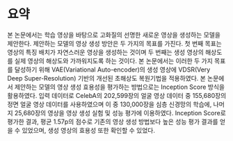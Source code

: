 # 요약

본 논문에서는 학습 영상을 바탕으로 고화질의 선명한 새로운 영상을 생성하는 모델을 제안한다. 제안하는 모델의 영상 생성 방안은 두 가지의 목표를 가진다. 첫 번째 목표는 영상의 특징 배치가 자연스러운 영상을 생성하는 것이며 두 번째는 생성 영상의 해상도를 실제 영상의 해상도와 가까워지도록 하는 것이다. 본 논문에서는 이러한 두 가지 목표를 달성하기 위해 VAE(Variational Auto-encoder)의  생성 영상에 VDSR(Very Deep Super-Resolution) 기반의 개선된 초해상도 복원기법을 적용하였다. 본 논문에서 제안하는 모델의 영상 생성 효용성을 평가하는 방법으로는 Inception Score 방식을 활용하였다. 입력 데이터로 CelebA의 202,599장의 얼굴 영상 데이터 중 155,680장의 정면 얼굴 영상 데이터를 사용하였으며 이 중 130,000장을 심층 신경망의 학습에, 나머지 25,680장의 영상을 영상 생성 실험 및 성능 평가에 이용하였다. Inception Score로 평가한 결과, 평균 1.57p의 점수로 기존의 영상 생성 방법보다 높은 성능 평가 결과를 얻을 수 있었으며, 생성 영상의 효용성 또한 확인할 수 있었다.
